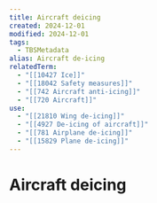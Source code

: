 ```yaml
---
title: Aircraft deicing
created: 2024-12-01
modified: 2024-12-01
tags:
  - TBSMetadata
alias: Aircraft de-icing
relatedTerm:
  - "[[10427 Ice]]"
  - "[[18042 Safety measures]]"
  - "[[742 Aircraft anti-icing]]"
  - "[[720 Aircraft]]"
use:
  - "[[21810 Wing de-icing]]"
  - "[[4927 De-icing of aircraft]]"
  - "[[781 Airplane de-icing]]"
  - "[[15829 Plane de-icing]]"
---
```

# Aircraft deicing
